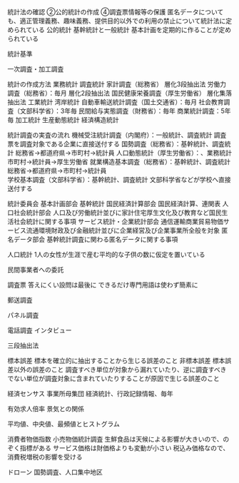 統計法の確認
  ②公的統計の作成
  ④調査票情報等の保護
  匿名データについても、適正管理義務、趣味義務、提供目的以外での利用の禁止について統計法に定められている
  公的統計
    基幹統計と一般統計
  基本計画を定期的に作ることが定められている

統計基準

一次調査・加工調査

統計の作成方法
  業務統計
  調査統計
    家計調査（総務省） 
      層化3段抽出法
    労働力調査（総務省）：毎月
      層化2段抽出法
    国民健康栄養調査（厚生労働省）
      層化集落抽出法
    工業統計
    湾岸統計
    自動車輸送統計調査（国土交通省）：毎月
    社会教育調査（文部科学省）：3年毎
    民間給与実態調査（財務省）：毎年
    商業統計調査：5年毎
  加工統計
    生産動態統計
    経済構造統計

統計調査の実査の流れ
  機械受注統計調査（内閣府）：一般統計、調査統計
    調査票を調査対象である企業に直接送付する
  国勢調査（総務省）：基幹統計、調査統計
    総務省→都道府県→市町村→統計員
  人口動態統計（厚生労働省）：、業務統計
    市町村→統計員→厚生労働省
  就業構造基本調査（総務省）：基幹統計、調査統計
    総務省→都道府県→市町村→統計員    
  学校基本調査（文部科学省）：基幹統計、調査統計
    文部科学省などが学校へ直接送付する

統計委員会
  基本計画部会
    基幹統計
  国民経済計算部会
    国民経済計算、連関表
  人口社会統計部会
    人口及び労働統計並びに家計住宅厚生文化及び教育など国民生活社会統計に関する事項
  サービス統計・企業統計部会
    通信運輸商業貿易物価サービス流通環境財政及び金融統計並びに企業経営及び企業事業所全般を対象
  匿名データ部会
    基幹統計調査に関わる匿名データに関する事項

人口統計
  1人の女性が生涯で産む平均的な子供の数に仮定を置いている

民間事業者への委託

調査票
  答えにくい設問は最後に
  できるだけ専門用語は使わず簡素に

郵送調査

パネル調査

電話調査
  インタビュー

三段抽出法

標本誤差
  標本を確立的に抽出することから生じる誤差のこと
非標本誤差
  標本誤差以外の誤差のこと
  調査すべき単位が対象から漏れていたり、逆に調査すべきでない単位が調査対象に含まれていたりすることが原因で生じる誤差のこと

経済センサス
  事業所母集団
  経済統計、行政記録情報、毎年

有効求人倍率
  景気との関係

平均値、中央値、最頻値とヒストグラム

消費者物価指数
  小売物価統計調査
  生鮮食品は天候による影響が大きいので、のぞく指標がある
  サービス価格は財価格よりも変動が小さい
  税込み価格なので、消費税増税の影響を受ける

ドローン
  国勢調査、人口集中地区
